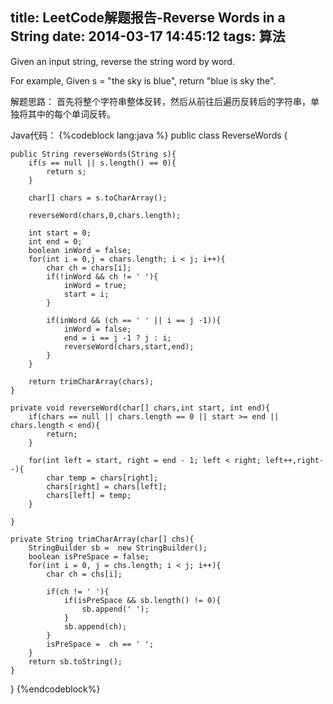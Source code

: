 title: LeetCode解题报告-Reverse Words in a String
date: 2014-03-17 14:45:12
tags: 算法
---

Given an input string, reverse the string word by word.

For example,
Given s = "the sky is blue",
return "blue is sky the".



解题思路：
  首先将整个字符串整体反转，然后从前往后遍历反转后的字符串，单独将其中的每个单词反转。

Java代码：
{%codeblock lang:java %}
public class ReverseWords {

	public String reverseWords(String s){
		if(s == null || s.length() == 0){
			return s;
		}
		
		char[] chars = s.toCharArray();
		
		reverseWord(chars,0,chars.length);
		
		int start = 0;
		int end = 0;
		boolean inWord = false;
		for(int i = 0,j = chars.length; i < j; i++){
			char ch = chars[i];
			if(!inWord && ch != ' '){
				inWord = true;
				start = i;
			}
			
			if(inWord && (ch == ' ' || i == j -1)){
				inWord = false;
				end = i == j -1 ? j : i;
				reverseWord(chars,start,end);
			}
		}
		
		return trimCharArray(chars);
	}
	
	private void reverseWord(char[] chars,int start, int end){
		if(chars == null || chars.length == 0 || start >= end || chars.length < end){
			return;
		}
		
		for(int left = start, right = end - 1; left < right; left++,right--){
			char temp = chars[right];
			chars[right] = chars[left];
			chars[left] = temp;
		}
		
	}
	
	private String trimCharArray(char[] chs){
		StringBuilder sb =  new StringBuilder();
		boolean isPreSpace = false;
		for(int i = 0, j = chs.length; i < j; i++){
			char ch = chs[i];
			
			if(ch != ' '){
				if(isPreSpace && sb.length() != 0){
					sb.append(' ');
				}
				sb.append(ch);
			}
			isPreSpace =  ch == ' ';
		}
		return sb.toString();
	}
}
{%endcodeblock%}

